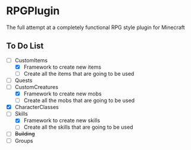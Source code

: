 # RPGPlugin
The full attempt at a completely functional RPG style plugin for Minecraft


## To Do List
-[ ] CustomItems
    - [X] Framework to create new items
    - [ ] Create all the items that are going to be used
-[ ] Quests
-[ ] CustomCreatures
    - [X] Framework to create new mobs
    - [ ] Create all the mobs that are going to be used
-[X] CharacterClasses
-[ ] Skills
    - [X] Framework to create new skills
    - [ ] Create all the skills that are going to be used
-[ ] ~~Building~~
-[ ] Groups